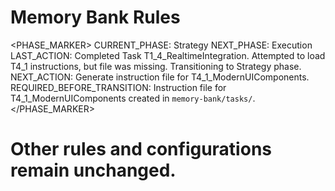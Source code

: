 # Memory Bank Rules

<PHASE_MARKER>
CURRENT_PHASE: Strategy
NEXT_PHASE: Execution
LAST_ACTION: Completed Task T1_4_RealtimeIntegration. Attempted to load T4_1 instructions, but file was missing. Transitioning to Strategy phase.
NEXT_ACTION: Generate instruction file for T4_1_ModernUIComponents.
REQUIRED_BEFORE_TRANSITION: Instruction file for T4_1_ModernUIComponents created in `memory-bank/tasks/`.
</PHASE_MARKER>

# Other rules and configurations remain unchanged.
